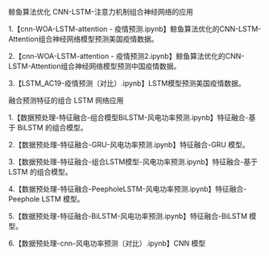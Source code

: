 鲸鱼算法优化 CNN-LSTM-注意力机制组合神经网络的应用

1.【cnn-WOA-LSTM-attention - 疫情预测.ipynb】鲸鱼算法优化的CNN-LSTM-Attention组合神经网络模型预测美国疫情数据。

2.【cnn-WOA-LSTM-attention - 疫情预测2.ipynb】鲸鱼算法优化的CNN-LSTM-Attention组合神经网络模型预测中国疫情数据。

3.【LSTM_AC19-疫情预测（对比）.ipynb】LSTM模型预测美国疫情数据。


融合预测特征的组合 LSTM 网络应用

1.【数据预处理-特征融合-组合模型BiLSTM-风电功率预测.ipynb】特征融合-基于 BiLSTM 的组合模型。

2.【数据预处理-特征融合-GRU-风电功率预测.ipynb】特征融合-GRU 模型。

3.【数据预处理-特征融合-组合LSTM模型-风电功率预测.ipynb】特征融合-基于 LSTM 的组合模型。

4.【数据预处理-特征融合-PeepholeLSTM-风电功率预测.ipynb】特征融合-Peephole LSTM 模型。

5.【数据预处理-特征融合-BiLSTM-风电功率预测.ipynb】特征融合-BiLSTM 模型。

6.【数据预处理-cnn-风电功率预测（对比）.ipynb】CNN 模型
